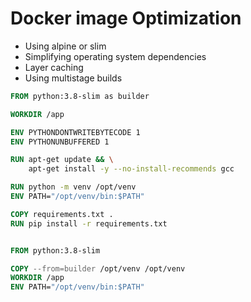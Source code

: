 # Docker image Optimization

- Using alpine or slim
- Simplifying operating system dependencies
- Layer caching
- Using multistage builds

```dockerfile
FROM python:3.8-slim as builder

WORKDIR /app

ENV PYTHONDONTWRITEBYTECODE 1
ENV PYTHONUNBUFFERED 1

RUN apt-get update && \
    apt-get install -y --no-install-recommends gcc

RUN python -m venv /opt/venv
ENV PATH="/opt/venv/bin:$PATH"

COPY requirements.txt .
RUN pip install -r requirements.txt


FROM python:3.8-slim

COPY --from=builder /opt/venv /opt/venv
WORKDIR /app
ENV PATH="/opt/venv/bin:$PATH"
```
